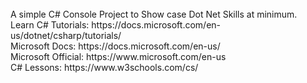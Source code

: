 <br/>
A simple C# Console Project to Show case Dot Net Skills at minimum.
<br/>
Learn C# Tutorials: https://docs.microsoft.com/en-us/dotnet/csharp/tutorials/
<br/>
Microsoft Docs: https://docs.microsoft.com/en-us/
<br/>
Microsoft Official: https://www.microsoft.com/en-us
<br/>
C# Lessons: https://www.w3schools.com/cs/
<br/>